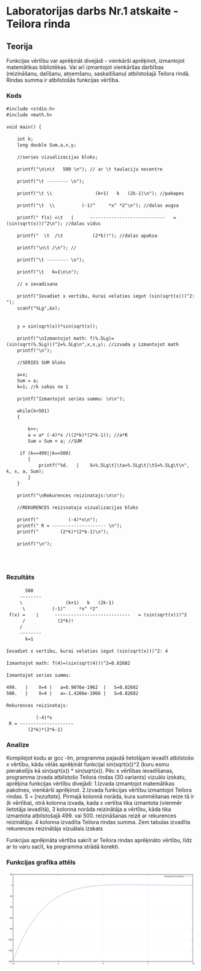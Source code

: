 <!-- https://help.github.com/en/github/writing-on-github/basic-writing-and-formatting-syntax -->
# Laboratorijas darbs Nr.1 atskaite - Teilora rinda

## Teorija

Funkcijas vērtību var aprēķināt divejādi - vienkārši aprēķinot, izmantojot matemātikas bibliotēkas. Vai arī izmantojot vienkāršas darbības (reizināšanu, dalīšanu, atņemšanu, saskaitīšanu) atbilstošajā Teilora rindā. Rindas summa ir atbilstošās funkcijas vērtība.

### Kods
```
#include <stdio.h>
#include <math.h>

void main() {

	int k;
	long double Sum,a,x,y;

	//series vizualizacijas bloks;

	printf("\n\n\t   500 \n"); // ar \t taulaciju nocentre

	printf("\t -------- \n");

	printf("\t \\                (k+1)   k   (2k-1)\n"); //pakapes

	printf("\t  \\          (-1)^     *x^ *2^\n"); //dalas augsa

	printf(" f(x) =\t   |      ----------------------------   = (sin(sqrt(x)))^2\n"); //dalas vidus

	printf("  \t  /\t           (2*k)!"); //dalas apaksa

	printf("\n\t /\n"); //

	printf("\t -------- \n");

	printf("\t   k=1\n\n");

	// x ievadisana
	
	printf("Ievadiet x vertibu, kurai velaties iegut (sin(sqrt(x)))^2: ");
	scanf("%Lg",&x);


	y = sin(sqrt(x))*sin(sqrt(x));

	printf("\nIzmantojot math: f(%.5Lg)=(sin(sqrt(%.5Lg)))^2=%.5Lg\n",x,x,y); //izvada y izmantojot math
	printf("\n");

	//SERIES SUM bloks

	a=x;
	Sum = a;
	k=1; //k sakas no 1

	printf("Izmantojot series summu: \n\n");

	while(k<501)
	{

		k++;
		a = a* (-4)*x /((2*k)*(2*k-1)); //a*R
		Sum = Sum + a; //SUM

	 if (k==499||k==500)
		{
	 		printf("%d.   |    X=%.5Lg\t|\ta=%.5Lg\t|\tS=%.5Lg\t\n", k, x, a, Sum);
		}
	}
	
	printf("\nRekurences reizinatajs:\n\n");

	//REKURENCES reizinataja vizualizacijas bloks

	printf("           (-4)*x\n");
	printf(" R = -------------------- \n");
	printf("        (2*k)*(2*k-1)\n");

	printf("\n");

 


``` 

### Rezultāts
```
	   500 
	 -------- 
	 \                (k+1)   k   (2k-1)
	  \          (-1)^     *x^ *2^
 f(x) =	   |      ----------------------------   = (sin(sqrt(x)))^2
	  /	           (2*k)!
	 /
	 -------- 
	   k=1

Ievadiet x vertibu, kurai velaties iegut (sin(sqrt(x)))^2: 4

Izmantojot math: f(4)=(sin(sqrt(4)))^2=0.82682

Izmantojot series summu: 

499.   |    X=4	|	a=8.9076e-1962	|	S=0.82682	
500.   |    X=4	|	a=-1.4266e-1966	|	S=0.82682	

Rekurences reizinatajs:

           (-4)*x
 R = -------------------- 
        (2*k)*(2*k-1)

```

### Analīze

Kompilejot kodu ar gcc -lm, programma pajautā lietotājam ievadīt atbilstošo x vērtību, kādu vēlās aprēķināt funkcijai sin(sqrt(x))^2 (kuru esmu pierakstījis kā sin(sqrt(x)) * sin(sqrt(x)). Pēc x vērtības ievadīšanas, programma izvada atbilstošo Teilora rindas (30.variants) vizuālo izskatu, aprēķina funkcijas vērtību divejādi: 1.Izvada izmantojot matemātikas pakotnes, vienkārši aprēķinot.
2.Izvada funkcijas vērtību izmantojot Teilora rindas. S = [*rezultats*]. Pirmajā kolonnā norāda, kura summēšanas reize tā ir (k vērtība), otrā kolonna izvada, kada x vertība tika izmantota (vienmēr lietotāja ievadītā), 3 kolonna norāda reizinātāja a vērtību, kāda tika izmantota atbilstošajā 499. vai 500. reizināšanas reizē ar rekurences reizinātāju. 4 kolonna izvadīta Teilora rindas summa.
Zem tabulas izvadīta rekurences reizinātāja vizuālais izskats

Funkcijas aprēķināta vērtība sakrīt ar Teilora rindas aprēķināto vērtību, līdz ar to varu sacīt, ka programma strādā korekti.

### Funkcijas grafika attēls

![Funkcijas grafiks](https://github.com/DaButter/RTR105/blob/master/darbi/1ld_series/graph_image.png)
